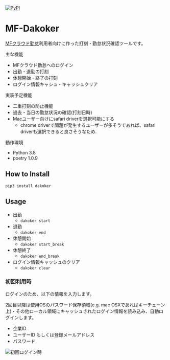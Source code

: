 [![PyPI](https://img.shields.io/pypi/v/dakoker.svg)](https://pypi.python.org/pypi/dakoker)

MF-Dakoker
=======

[MFクラウド勤怠](https://biz.moneyforward.com/attendance)利用者向けに作った打刻・勤怠状況確認ツールです。

主な機能
- MFクラウド勤怠へのログイン
- 出勤・退勤の打刻
- 休憩開始・終了の打刻
- ログイン情報キャシュ・キャッシュクリア

実装予定機能
- 二重打刻の防止機能
- 過去・当日の勤怠状況の確認(打刻日時)
- Macユーザー向けにsafari driverを選択可能にする
  - chrome driverで問題が発生するユーザーが多そうであれば、safari driverも選択できると良さそうなため.

動作環境
- Python 3.8
- poetry 1.0.9

## How to Install
`pip3 install dakoker`

## Usage

- 出勤
  - `dakoker start`
- 退勤
  - `dakoker end`
- 休憩開始
  - `dakoker start_break`
- 休憩終了
  - `dakoker end_break`
- ログイン情報キャッシュのクリア
  - `dakoker clear`

### 初回利用時
ログインのため、以下の情報を入力します。

2回目以降は使用OSのパスワード保存領域(e.g. mac OSXであればキーチェーン上)・その他ローカル領域にキャッシュされたログイン情報を読み込み、自動ログインします。

- 企業ID
- ユーザーID もしくは登録メールアドレス
- パスワード

![初回ログイン時](https://gyazo.com/e0657a3eecfc6a486a469a0cebd98db1.png)
